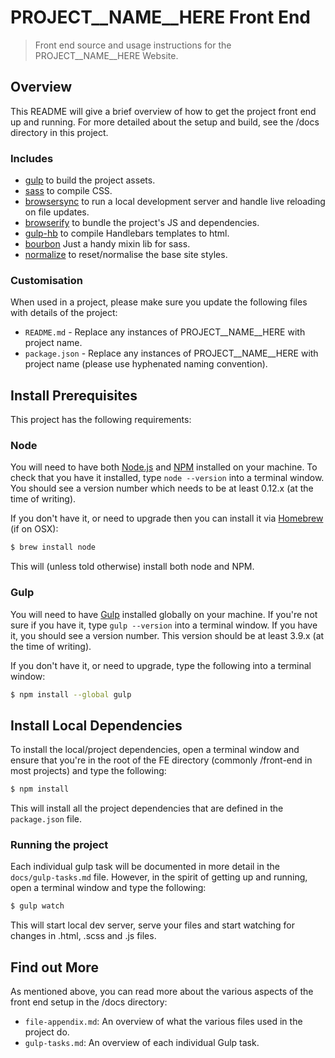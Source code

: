 # PROJECT__NAME__HERE Front End

> Front end source and usage instructions for the PROJECT__NAME__HERE Website.

## Overview

This README will give a brief overview of how to get the project front end up and running. For more detailed about the setup and build, see the /docs directory in this project.

### Includes

- [gulp](http://gulpjs.com/) to build the project assets.
- [sass](http://sass-lang.com/) to compile CSS.
- [browsersync](http://www.browsersync.io/) to run a local development server and handle live reloading on file updates.
- [browserify](http://browserify.org/) to bundle the project's JS and dependencies.
- [gulp-hb](https://github.com/shannonmoeller/gulp-hb) to compile Handlebars templates to html.
- [bourbon](http://bourbon.io/) Just a handy mixin lib for sass.
- [normalize](https://github.com/necolas/normalize.css) to reset/normalise the base site styles.

### Customisation

When used in a project, please make sure you update the following files with details of the project:

- `README.md` - Replace any instances of PROJECT__NAME__HERE with project name.
- `package.json` - Replace any instances of PROJECT__NAME__HERE with project name (please use hyphenated naming convention).

## Install Prerequisites

This project has the following requirements:

### Node

You will need to have both [Node.js](https://nodejs.org) and [NPM](https://www.npmjs.com/) installed on your machine.
To check that you have it installed, type `node --version` into a terminal window. You should see a version number which needs to be at least 0.12.x (at the time of writing).

If you don't have it, or need to upgrade then you can install it via [Homebrew](http://brew.sh/) (if on OSX):

```sh
$ brew install node
```

This will (unless told otherwise) install both node and NPM.

### Gulp

You will need to have [Gulp](http://gulpjs.com/) installed globally on your machine.
If you're not sure if you have it, type `gulp --version` into a terminal window. If you have it, you should see a version number. This version should be at least 3.9.x (at the time of writing).

If you don't have it, or need to upgrade, type the following into a terminal window:

```sh
$ npm install --global gulp
```

## Install Local Dependencies

To install the local/project dependencies, open a terminal window and ensure that you're in the root of the FE directory (commonly /front-end in most projects) and type the following:

```sh
$ npm install
```

This will install all the project dependencies that are defined in the `package.json` file.

### Running the project

Each individual gulp task will be documented in more detail in the `docs/gulp-tasks.md` file.
However, in the spirit of getting up and running, open a terminal window and type the following:

```sh
$ gulp watch
```
This will start local dev server, serve your files and start watching for changes in .html, .scss and .js files.


## Find out More

As mentioned above, you can read more about the various aspects of the front end setup in the /docs directory:

- `file-appendix.md`: An overview of what the various files used in the project do.
- `gulp-tasks.md`: An overview of each individual Gulp task.
